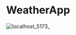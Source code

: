 # WeatherApp
![localhost_5173_](https://github.com/user-attachments/assets/29546b2b-e6a2-44ee-96bf-2d3ffd6df8ef)
